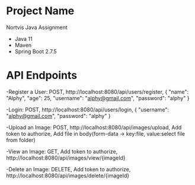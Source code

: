 # Project Name
Nortvis Java Assignment

- Java 11
- Maven
- Spring Boot 2.7.5



# API Endpoints

-Register a User:
POST,
http://localhost:8080/api/users/register,
{
    "name": "Alphy",
    "age": 25,
    "username": "alphy@gmail.com",
    "password": "alphy" 
}



-Login:
POST,
http://localhost:8080/api/users/login,
{
  "username": "alphy@gmail.com",
    "password": "alphy" 
}


-Upload an Image:
POST, 
http://localhost:8080/api/images/upload,
Add  token to authorize,
Add file in body(form-data -> key:file, value:select file from folder)

-View an Image:
GET,
Add   token to authorize,
http://localhost:8080/api/images/view/{imageId}

-Delete an Image:
DELETE,
Add  token to authorize,
http://localhost:8080/api/images/delete/{imageId}


